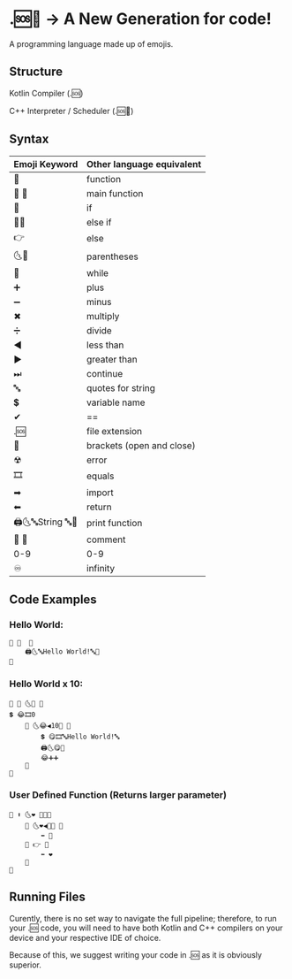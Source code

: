 # .🆘🥐 -> A New Generation for code!
A programming language made up of emojis.

## Structure
Kotlin Compiler (.🆘)

C++ Interpreter / Scheduler (.🆘🥐)

## Syntax
| Emoji Keyword  | Other language equivalent |
| ------------- | ------------- |
| 📝    | function  |
| 📝 💯		  | main function  |
|🤔 |if|
|🤷‍🤔 |else if|
|👉|else|
|🌜🌛	|	parentheses|
|🔁		|while|
|➕		|plus|
|➖|		minus|
|✖		|multiply|
|➗		|divide |
|◀|less than|
|▶|greater than|
|⏭		|continue|
|🔤|		quotes for string|
|💲		|variable name|
|✔ 		|==|
|.🆘|file extension|
|🔶		| brackets (open and close)|
|☢		|error|
|🎞		 |equals|
|➡ 		|import|
|⬅ |return|
|🖨🌜🔤String 🔤🌛 |print function|
|🥖 🥖 		|comment|
| 0️-9|0-9|
|♾|infinity|


## Code Examples 
### Hello World:
```
📝 💯  🔶
    🖨🌜🔤Hello World!🔤🌛
🔶
```
### Hello World x 10:
```
📝 💯 🌜🌛 🔶
💲 😂🎞0️
    🔁 🌜😂◀10🌛 🔶
        💲 😋🎞🔤Hello World!🔤
        🖨🌜😋🌛
        😂➕➕
    🔶
🔶
```
### User Defined Function (Returns larger parameter)
~~~
📝 ⬆ 🌜❤ 💙🌛🔶
    🤔 🌜❤◀💙🌛 🔶
        ⬅ 💙
    🔶 👉 🔶
        ⬅ ❤
    🔶
🔶
~~~

## Running Files 
Curently, there is no set way to navigate the full pipeline; therefore, to run your .🆘 code, you will need to 
have both Kotlin and C++ compilers on your device and your respective IDE of choice.

Because of this, we suggest writing your code in .🆘 as it is obviously superior.
